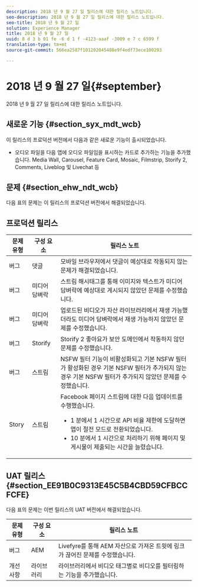 ```yaml
---
description: 2018 년 9 월 27 일 릴리스에 대한 릴리스 노트입니다.
seo-description: 2018 년 9 월 27 일 릴리스에 대한 릴리스 노트입니다.
seo-title: 2018 년 9 월 27 일
solution: Experience Manager
title: 2018 년 9 월 27 일
uuid: 8 d 3 b 01 fe -6 d 1 f -4123-aaaf -3009 e 7 c 6599 f
translation-type: tm+mt
source-git-commit: 566ea2587f101202045488e9f4edf73ece100293

---
```



# 2018 년 9 월 27 일{#september}

2018 년 9 월 27 일 릴리스에 대한 릴리스 노트입니다.

## 새로운 기능 {#section_syx_mdt_wcb}

이 릴리스의 프로덕션 버전에서 다음과 같은 새로운 기능이 출시되었습니다.

* 오디오 파일을 다음 앱에 오디오 파일임을 표시하는 카드로 추가하는 기능을 추가했습니다. Media Wall, Carousel, Feature Card, Mosaic, Filmstrip, Storify 2, Comments, Liveblog 및 Livechat 등

## 문제 {#section_ehw_ndt_wcb}

다음 표의 문제는 이 릴리스의 프로덕션 버전에서 해결되었습니다.

## 프로덕션 릴리스

| 문제 유형 | 구성 요소 | 릴리스 노트 |
|--- |--- |--- |
| 버그 | 댓글 | 모바일 브라우저에서 댓글이 예상대로 작동되지 않는 문제가 해결되었습니다. |
| 버그 | 미디어 담벼락 | 스트림 해시태그를 통해 이미지와 텍스트가 미디어 담벼락에 예상대로 게시되지 않았던 문제를 수정했습니다. |
| 버그 | 미디어 담벼락 | 업로드된 비디오가 자산 라이브러리에서 재생 가능했더라도 미디어 담벼락에서 재생 가능하지 않았던 문제를 수정했습니다. |
| 버그 | Storify | Storify 2 좋아요가 보안 도메인에서 작동하지 않던 문제를 수정했습니다. |
| 버그 | 스트림 | NSFW 필터 기능이 비활성화되고 기본 NSFW 필터가 활성화된 경우 기본 NSFW 필터가 추가되지 않는 경우 기본 NSFW 필터가 추가되지 않았던 문제를 수정했습니다. |
| Story | 스트림 | Facebook 페이지 스트림에 대한 다음 업데이트를 수행했습니다. </br><ul><li>1 분에서 1 시간으로 API 비율 제한에 도달하면 앱이 절전 모드로 전환되었습니다. </li><li>10 분에서 1 시간으로 처리하기 위해 페이지 및 게시물이 제출되는 시간을 늘렸습니다.</li></ul> |


## UAT 릴리스 {#section_EE91B0C9313E45C5B4CBD59CFBCCFCFE}

다음 표의 문제는 이번 릴리스의 UAT 버전에서 해결되었습니다.

| **문제 유형** | **구성 요소** | **릴리스 노트** |
|---|---|---|
| 버그 | AEM | Livefyre를 통해 AEM 자산으로 가져온 트윗에 링크가 끊어진 문제를 수정했습니다. |
| 개선 사항 | 라이브러리 | 라이브러리에서 비디오 태그별로 비디오를 필터링하는 기능을 추가했습니다. |

